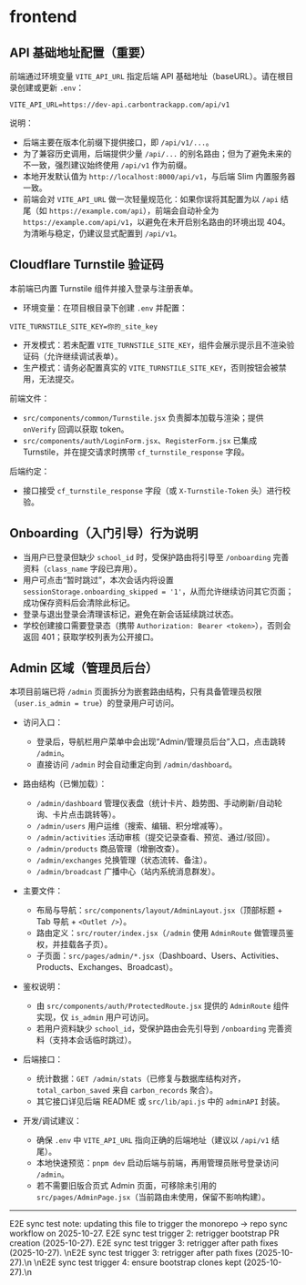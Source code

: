 # frontend

## API 基础地址配置（重要）

前端通过环境变量 `VITE_API_URL` 指定后端 API 基础地址（baseURL）。请在根目录创建或更新 `.env`：

```
VITE_API_URL=https://dev-api.carbontrackapp.com/api/v1
```

说明：
- 后端主要在版本化前缀下提供接口，即 `/api/v1/...`。
- 为了兼容历史调用，后端提供少量 `/api/...` 的别名路由；但为了避免未来的不一致，强烈建议始终使用 `/api/v1` 作为前缀。
- 本地开发默认值为 `http://localhost:8000/api/v1`，与后端 Slim 内置服务器一致。
 - 前端会对 `VITE_API_URL` 做一次轻量规范化：如果你误将其配置为以 `/api` 结尾（如 `https://example.com/api`），前端会自动补全为 `https://example.com/api/v1`，以避免在未开启别名路由的环境出现 404。为清晰与稳定，仍建议显式配置到 `/api/v1`。

## Cloudflare Turnstile 验证码

本前端已内置 Turnstile 组件并接入登录与注册表单。

- 环境变量：在项目根目录下创建 `.env` 并配置：

```
VITE_TURNSTILE_SITE_KEY=你的_site_key
```

- 开发模式：若未配置 `VITE_TURNSTILE_SITE_KEY`，组件会展示提示且不渲染验证码（允许继续调试表单）。
- 生产模式：请务必配置真实的 `VITE_TURNSTILE_SITE_KEY`，否则按钮会被禁用，无法提交。

前端文件：
- `src/components/common/Turnstile.jsx` 负责脚本加载与渲染；提供 `onVerify` 回调以获取 token。
- `src/components/auth/LoginForm.jsx`、`RegisterForm.jsx` 已集成 Turnstile，并在提交请求时携带 `cf_turnstile_response` 字段。

后端约定：
- 接口接受 `cf_turnstile_response` 字段（或 `X-Turnstile-Token` 头）进行校验。

## Onboarding（入门引导）行为说明

- 当用户已登录但缺少 `school_id` 时，受保护路由将引导至 `/onboarding` 完善资料（`class_name` 字段已弃用）。
- 用户可点击“暂时跳过”，本次会话内将设置 `sessionStorage.onboarding_skipped = '1'`，从而允许继续访问其它页面；成功保存资料后会清除此标记。
- 登录与退出登录会清理该标记，避免在新会话延续跳过状态。
- 学校创建接口需要登录态（携带 `Authorization: Bearer <token>`），否则会返回 401；获取学校列表为公开接口。

## Admin 区域（管理员后台）

本项目前端已将 `/admin` 页面拆分为嵌套路由结构，只有具备管理员权限（`user.is_admin = true`）的登录用户可访问。

- 访问入口：
	- 登录后，导航栏用户菜单中会出现“Admin/管理员后台”入口，点击跳转 `/admin`。
	- 直接访问 `/admin` 时会自动重定向到 `/admin/dashboard`。

- 路由结构（已懒加载）：
	- `/admin/dashboard` 管理仪表盘（统计卡片、趋势图、手动刷新/自动轮询、卡片点击跳转等）。
	- `/admin/users` 用户运维（搜索、编辑、积分增减等）。
	- `/admin/activities` 活动审核（提交记录查看、预览、通过/驳回）。
	- `/admin/products` 商品管理（增删改查）。
	- `/admin/exchanges` 兑换管理（状态流转、备注）。
	- `/admin/broadcast` 广播中心（站内系统消息群发）。

- 主要文件：
	- 布局与导航：`src/components/layout/AdminLayout.jsx`（顶部标题 + Tab 导航 + `<Outlet />`）。
	- 路由定义：`src/router/index.jsx`（`/admin` 使用 `AdminRoute` 做管理员鉴权，并挂载各子页）。
	- 子页面：`src/pages/admin/*.jsx`（Dashboard、Users、Activities、Products、Exchanges、Broadcast）。

- 鉴权说明：
	- 由 `src/components/auth/ProtectedRoute.jsx` 提供的 `AdminRoute` 组件实现，仅 `is_admin` 用户可访问。
	- 若用户资料缺少 `school_id`，受保护路由会先引导到 `/onboarding` 完善资料（支持本会话临时跳过）。

- 后端接口：
	- 统计数据：`GET /admin/stats`（已修复与数据库结构对齐，`total_carbon_saved` 来自 `carbon_records` 聚合）。
	- 其它接口详见后端 README 或 `src/lib/api.js` 中的 `adminAPI` 封装。

- 开发/调试建议：
	- 确保 `.env` 中 `VITE_API_URL` 指向正确的后端地址（建议以 `/api/v1` 结尾）。
	- 本地快速预览：`pnpm dev` 启动后端与前端，再用管理员账号登录访问 `/admin`。
	- 若不需要旧版合页式 Admin 页面，可移除未引用的 `src/pages/AdminPage.jsx`（当前路由未使用，保留不影响构建）。

---
E2E sync test note: updating this file to trigger the monorepo -> repo sync workflow on 2025-10-27.
E2E sync test trigger 2: retrigger bootstrap PR creation (2025-10-27).
E2E sync test trigger 3: retrigger after path fixes (2025-10-27).
\nE2E sync test trigger 3: retrigger after path fixes (2025-10-27).\n
\nE2E sync test trigger 4: ensure bootstrap clones kept (2025-10-27).\n
